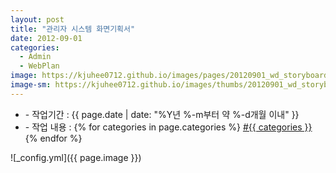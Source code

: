 ```yaml
---
layout: post
title: "관리자 시스템 화면기획서"
date: 2012-09-01
categories:
  - Admin
  - WebPlan
image: https://kjuhee0712.github.io/images/pages/20120901_wd_storyboard_01.jpg
image-sm: https://kjuhee0712.github.io/images/thumbs/20120901_wd_storyboard_01.jpg
---
```


<ul class="inform">
	<li class="preview__date" itemprop="datePublished" datetime="{{ page.date | date_to_xmlschema }}">- 작업기간 : {{ page.date | date: "%Y년 %-m부터 약 %-d개월 이내" }}</li>
	<li class="preview__catetory" itemprop="catetory">- 작업 내용 :
		{% for categories in page.categories %}
           <a href="/category/{{ categories }}/">#{{ categories }}</a>     
      	{% endfor %}</li>
</ul>

![_config.yml]({{ page.image }})


